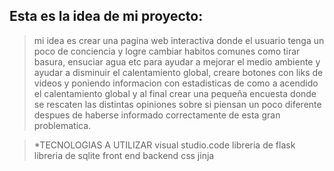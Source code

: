 ## Esta es la idea de mi proyecto:
> mi idea es crear una pagina web interactiva donde el usuario tenga un poco de conciencia y logre cambiar habitos comunes como tirar basura, ensuciar agua etc para ayudar a mejorar el medio
> ambiente y ayudar a disminuir el calentamiento global, creare botones con liks de videos y
> poniendo informacion con estadisticas de como a acendido el calentamiento global y al final crear una pequeña encuesta donde se rescaten las distintas opiniones sobre si piensan
> un poco diferente despues de haberse informado correctamente de esta gran problematica.

> *TECNOLOGIAS A UTILIZAR
> visual studio.code
> libreria de flask
> libreria de sqlite
> front end
> backend
> css
> jinja 
